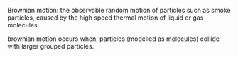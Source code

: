Brownian motion: the observable random motion of particles such as smoke particles, caused by the high speed thermal motion of liquid or gas molecules.

brownian motion occurs when, particles (modelled as molecules) collide with larger grouped particles.


